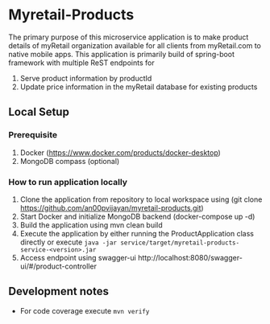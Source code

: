 # Myretail-Products

The primary purpose of this microservice application is to make product details of myRetail organization available for all clients from myRetail.com to native mobile apps.
This application is primarily build of spring-boot framework with multiple ReST endpoints for 
1. Serve product information by productId
2. Update price information in the myRetail database for existing products

## Local Setup

### Prerequisite
 1. Docker (https://www.docker.com/products/docker-desktop)
 2. MongoDB compass (optional)
### How to run application locally
 1. Clone the application from repository to local workspace using (git clone https://github.com/an00pvijayan/myretail-products.git)
 2. Start Docker and initialize MongoDB backend (docker-compose up -d)
 3. Build the application using mvn clean build
 4. Execute the application by either running the ProductApplication class directly or execute `java -jar service/target/myretail-products-service-<version>.jar`
 5. Access endpoint using swagger-ui http://localhost:8080/swagger-ui/#/product-controller

## Development notes
* For code coverage execute `mvn verify` 